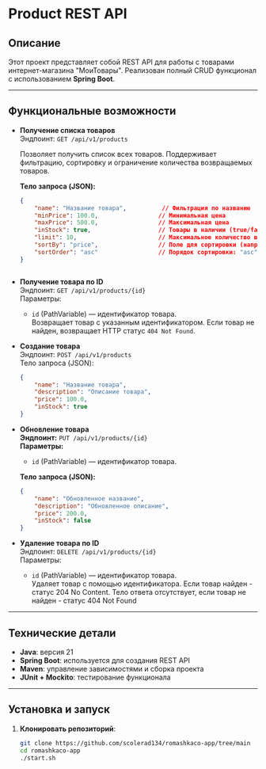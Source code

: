 # Product REST API

## Описание
Этот проект представляет собой REST API для работы с товарами интернет-магазина "МоиТовары". Реализован полный CRUD функционал с использованием **Spring Boot**.

---

## Функциональные возможности

- **Получение списка товаров**  
  Эндпоинт: `GET /api/v1/products`

  Позволяет получить список всех товаров. Поддерживает фильтрацию, сортировку и ограничение количества возвращаемых товаров.

  **Тело запроса (JSON):**
  ```json
  {
      "name": "Название товара",          // Фильтрация по названию
      "minPrice": 100.0,                 // Минимальная цена
      "maxPrice": 500.0,                 // Максимальная цена
      "inStock": true,                   // Товары в наличии (true/false)
      "limit": 10,                       // Максимальное количество возвращаемых товаров
      "sortBy": "price",                 // Поле для сортировки (например, "price", "name")
      "sortOrder": "asc"                 // Порядок сортировки: "asc" для по возрастанию, "desc" для по убыванию
  }



- **Получение товара по ID**  
  Эндпоинт: `GET /api/v1/products/{id}`  
  Параметры:
    - `id` (PathVariable) — идентификатор товара.  
      Возвращает товар с указанным идентификатором. Если товар не найден, возвращает HTTP статус `404 Not Found`.


- **Создание товара**  
  Эндпоинт: `POST /api/v1/products`  
  Тело запроса (JSON):
  ```json
  {
      "name": "Название товара",
      "description": "Описание товара",
      "price": 100.0,
      "inStock": true
  }


- **Обновление товара**  
  **Эндпоинт:** `PUT /api/v1/products/{id}`  
  **Параметры:**
    - `id` (PathVariable) — идентификатор товара.

  **Тело запроса (JSON):**
  ```json
  {
      "name": "Обновленное название",
      "description": "Обновленное описание",
      "price": 200.0,
      "inStock": false
  }


- **Удаление товара по ID**  
  Эндпоинт: `DELETE /api/v1/products/{id}`  
  Параметры:
    - `id` (PathVariable) — идентификатор товара.  
      Удаляет товар с помощью идентификатора. Если товар найден - статус 204 No Content.
      Тело ответа отсутствует, если товар не найден - статус 404 Not Found

---

## Технические детали
- **Java**: версия 21
- **Spring Boot**: используется для создания REST API
- **Maven**: управление зависимостями и сборка проекта
- **JUnit + Mockito**: тестирование функционала

---

## Установка и запуск

1. **Клонировать репозиторий**:
   ```bash
   git clone https://github.com/scolerad134/romashkaco-app/tree/main
   cd romashkaco-app
   ./start.sh